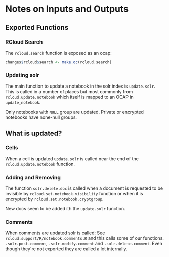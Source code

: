 # Notes on Inputs and Outputs

## Exported Functions

### RCloud Search

The `rcloud.search` function is exposed as an ocap:

```r
changes$rcloud$search <- make.oc(rcloud.search)
```

### Updating solr

The main function to update a notebook in the solr index is `update.solr`. This is called in a number of places but most commonly from `rcloud.update.notebook` which itself is mapped to an OCAP in `update_notebook`.

Only notebooks with `NULL` group are updated. Private or encrypted notebooks have none-null groups.

## What is updated?

### Cells

When a cell is updated `update.solr` is called near the end of the `rcloud.update.notebook` function.

### Adding and Removing

The function `solr.delete.doc` is called when a document is requested to be invisible by `rcloud.set.notebook.visibility` function or when it is encrypted by `rcloud.set.notebook.cryptgroup`.

New docs seem to be added ith the `update.solr` function.


### Comments

When comments are updated solr is called: See `rcloud.support/R/notebook.comments.R` and this calls some of our functions. `.solr.post.comment`, `.solr.modify.comment` and `.solr.delete.comment`. Even though they're not exported they are called a lot internally.


